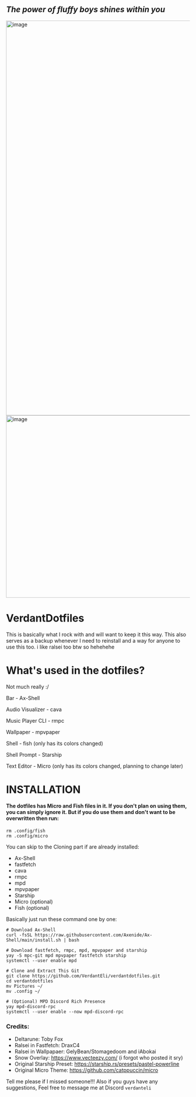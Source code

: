## *The power of fluffy boys shines within you*

<img width="1920" height="1080" alt="image" src="https://github.com/user-attachments/assets/a7cbfac0-4cf2-409c-b3aa-2653735abb49" />
<img width="1158" height="499" alt="image" src="https://github.com/user-attachments/assets/e7b56ece-45f1-4299-822d-abcc4a2ce4d5" />

# VerdantDotfiles
This is basically what I rock with and will want to keep it this way.
This also serves as a backup whenever I need to reinstall and a way for anyone to use this too.
i like ralsei too btw so hehehehe

# What's used in the dotfiles?
Not much really :/

Bar - Ax-Shell

Audio Visualizer - cava

Music Player CLI - rmpc

Wallpaper - mpvpaper

Shell - fish (only has its colors changed)

Shell Prompt - Starship

Text Editor - Micro (only has its colors changed, planning to change later)


# INSTALLATION

#### The dotfiles has Micro and Fish files in it. If you don't plan on using them, you can simply ignore it. But if you do use them and don't want to be overwritten then run:

```
rm .config/fish
rm .config/micro
```

You can skip to the Cloning part if are already installed:
- Ax-Shell
- fastfetch
- cava
- rmpc
- mpd
- mpvpaper
- Starship
- Micro (optional)
- Fish (optional)

Basically just run these command one by one:

```
# Download Ax-Shell
curl -fsSL https://raw.githubusercontent.com/Axenide/Ax-Shell/main/install.sh | bash

# Download fastfetch, rmpc, mpd, mpvpaper and starship
yay -S mpc-git mpd mpvpaper fastfetch starship
systemctl --user enable mpd

# Clone and Extract This Git
git clone https://github.com/VerdantEli/verdantdotfiles.git
cd verdantdotfiles
mv Pictures ~/
mv .config ~/

# (Optional) MPD Discord Rich Presence
yay mpd-discord-rpc
systemctl --user enable --now mpd-discord-rpc 
```

### Credits:
- Deltarune: Toby Fox
- Ralsei in Fastfetch: DraxC4
- Ralsei in Wallpapaer: GelyBean/Stomagedoom and iAbokai
- Snow Overlay: https://www.vecteezy.com/ (i forgot who posted it sry)
- Original Starship Preset: https://starship.rs/presets/pastel-powerline
- Original Micro Theme: https://github.com/catppuccin/micro

Tell me please if I missed someone!!!
Also if you guys have any suggestions, Feel free to message me at Discord ```verdanteli```

